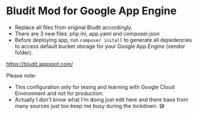 # Bludit Mod for Google App Engine

- Replace all files from original Bludit accordingly.
- There are 3 new files: php.ini, app.yaml and composer.json
- Before deploying app, run `composer install` to generate all depedencies to access default bucket storage for your Google App Engine (vendor folder).

https://bludit.appspot.com/

Please note:
- This configuration only for tesing and learning with Google Cloud Environment and not for production.
- Actually I don't know what I'm doing just edit here and there base from many sources just too keep me busy during the lockdown. 😅
